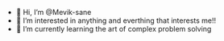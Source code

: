 - 👋 Hi, I’m @Mevik-sane
- 👀 I’m interested in anything and everthing that interests me!!
- 🌱 I’m currently learning the art of complex problem solving
  

<!---
Mevik-sane/Mevik-sane is a ✨ special ✨ repository because its `README.md` (this file) appears on your GitHub profile.
You can click the Preview link to take a look at your changes.
--->
